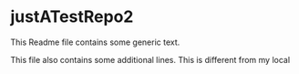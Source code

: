 # justATestRepo2
This Readme file contains some generic text. 



This file also contains some additional lines. This is different from my local
